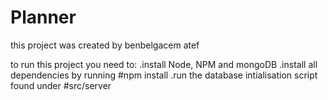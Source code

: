 # Planner
this project was created by benbelgacem atef

to run this project you need to:
.install Node, NPM and mongoDB
.install all dependencies by running #npm install
.run the database intialisation script found under #src/server